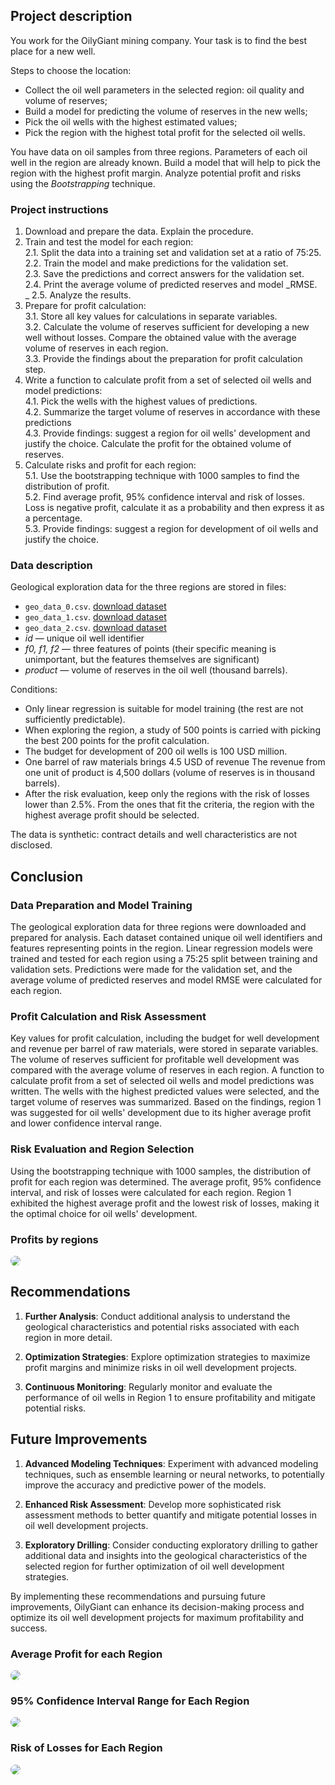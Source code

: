 ## **Project description**

You work for the OilyGiant mining company. Your task is to find the best place for a new well.

Steps to choose the location:



* Collect the oil well parameters in the selected region: oil quality and volume of reserves;
* Build a model for predicting the volume of reserves in the new wells;
* Pick the oil wells with the highest estimated values;
* Pick the region with the highest total profit for the selected oil wells.

You have data on oil samples from three regions. Parameters of each oil well in the region are already known. Build a model that will help to pick the region with the highest profit margin. Analyze potential profit and risks using the _Bootstrapping_ technique.


### **Project instructions**



1. Download and prepare the data. Explain the procedure.
2. Train and test the model for each region: \
 2.1. Split the data into a training set and validation set at a ratio of 75:25. \
 2.2. Train the model and make predictions for the validation set. \
 2.3. Save the predictions and correct answers for the validation set. \
 2.4. Print the average volume of predicted reserves and model _RMSE. \
_ 2.5. Analyze the results.
3. Prepare for profit calculation: \
 3.1. Store all key values for calculations in separate variables. \
 3.2. Calculate the volume of reserves sufficient for developing a new well without losses. Compare the obtained value with the average volume of reserves in each region. \
 3.3. Provide the findings about the preparation for profit calculation step.
4. Write a function to calculate profit from a set of selected oil wells and model predictions: \
 4.1. Pick the wells with the highest values of predictions. \
 4.2. Summarize the target volume of reserves in accordance with these predictions \
 4.3. Provide findings: suggest a region for oil wells' development and justify the choice. Calculate the profit for the obtained volume of reserves.
5. Calculate risks and profit for each region: \
 5.1. Use the bootstrapping technique with 1000 samples to find the distribution of profit. \
 5.2. Find average profit, 95% confidence interval and risk of losses. Loss is negative profit, calculate it as a probability and then express it as a percentage. \
 5.3. Provide findings: suggest a region for development of oil wells and justify the choice.


### **Data description**

Geological exploration data for the three regions are stored in files:



* `geo_data_0.csv`. [download dataset](https://practicum-content.s3.us-west-1.amazonaws.com/datasets/geo_data_0.csv)
* `geo_data_1.csv`. [download dataset](https://practicum-content.s3.us-west-1.amazonaws.com/datasets/geo_data_1.csv)
* `geo_data_2.csv`. [download dataset](https://practicum-content.s3.us-west-1.amazonaws.com/datasets/geo_data_2.csv)
* _id_ — unique oil well identifier
* _f0, f1, f2_ — three features of points (their specific meaning is unimportant, but the features themselves are significant)
* _product_ — volume of reserves in the oil well (thousand barrels).

Conditions:



* Only linear regression is suitable for model training (the rest are not sufficiently predictable).
* When exploring the region, a study of 500 points is carried with picking the best 200 points for the profit calculation.
* The budget for development of 200 oil wells is 100 USD million.
* One barrel of raw materials brings 4.5 USD of revenue The revenue from one unit of product is 4,500 dollars (volume of reserves is in thousand barrels).
* After the risk evaluation, keep only the regions with the risk of losses lower than 2.5%. From the ones that fit the criteria, the region with the highest average profit should be selected.

The data is synthetic: contract details and well characteristics are not disclosed.
## Conclusion

### Data Preparation and Model Training

The geological exploration data for three regions were downloaded and prepared for analysis. Each dataset contained unique oil well identifiers and features representing points in the region. Linear regression models were trained and tested for each region using a 75:25 split between training and validation sets. Predictions were made for the validation set, and the average volume of predicted reserves and model RMSE were calculated for each region.

### Profit Calculation and Risk Assessment

Key values for profit calculation, including the budget for well development and revenue per barrel of raw materials, were stored in separate variables. The volume of reserves sufficient for profitable well development was compared with the average volume of reserves in each region. A function to calculate profit from a set of selected oil wells and model predictions was written. The wells with the highest predicted values were selected, and the target volume of reserves was summarized. Based on the findings, region 1 was suggested for oil wells' development due to its higher average profit and lower confidence interval range.

### Risk Evaluation and Region Selection

Using the bootstrapping technique with 1000 samples, the distribution of profit for each region was determined. The average profit, 95% confidence interval, and risk of losses were calculated for each region. Region 1 exhibited the highest average profit and the lowest risk of losses, making it the optimal choice for oil wells' development.

### Profits by regions
 <a href="url"><img src="conclusion04.png" height="auto" 
style="border-radius:20px"></a>
## Recommendations

1. **Further Analysis**: Conduct additional analysis to understand the geological characteristics and potential risks associated with each region in more detail.

2. **Optimization Strategies**: Explore optimization strategies to maximize profit margins and minimize risks in oil well development projects.

3. **Continuous Monitoring**: Regularly monitor and evaluate the performance of oil wells in Region 1 to ensure profitability and mitigate potential risks.

## Future Improvements

1. **Advanced Modeling Techniques**: Experiment with advanced modeling techniques, such as ensemble learning or neural networks, to potentially improve the accuracy and predictive power of the models.

2. **Enhanced Risk Assessment**: Develop more sophisticated risk assessment methods to better quantify and mitigate potential losses in oil well development projects.

3. **Exploratory Drilling**: Consider conducting exploratory drilling to gather additional data and insights into the geological characteristics of the selected region for further optimization of oil well development strategies.

By implementing these recommendations and pursuing future improvements, OilyGiant can enhance its decision-making process and optimize its oil well development projects for maximum profitability and success.

### Average Profit for each Region
 <a href="url"><img src="conclusion01.png" height="auto"  style="border-radius:20px"></a>
### 95% Confidence Interval Range for Each Region
 <a href="url"><img src="conclusion02.png" height="auto"  style="border-radius:20px"></a>
### Risk of Losses for Each Region
 <a href="url"><img src="conclusion03.png" height="auto"  style="border-radius:20px"></a>

